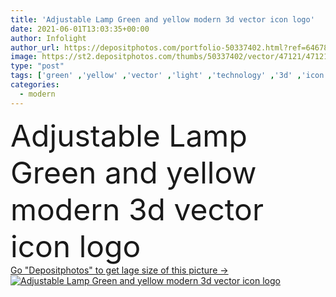 ```yaml
---
title: 'Adjustable Lamp Green and yellow modern 3d vector icon logo'
date: 2021-06-01T13:03:35+00:00
author: Infolight
author_url: https://depositphotos.com/portfolio-50337402.html?ref=64678756
image: https://st2.depositphotos.com/thumbs/50337402/vector/47121/471211170/api_thumb_450.jpg?forcejpeg=true
type: "post"
tags: ['green' ,'yellow' ,'vector' ,'light' ,'technology' ,'3d' ,'icon' ,'illumination' ,'lamp' ,'electronics' ,'bulb' ,'logo' ,'eps' ,'premium' ,'ui' ,'tools and utensils' ,'adjustable lamp' ,'professions and jobs' ]
categories: 
  - modern
---
```

<div aling="center">
            <font size="60"> Adjustable Lamp Green and yellow modern 3d vector icon logo</font>   
</div>
<div>
    <a href='https://st2.depositphotos.com/thumbs/50337402/vector/47121/471211170/api_thumb_450.jpg?forcejpeg=true?ref=64678756' target=_blank > Go "Depositphotos" to get lage size of this picture ->
        <img href='https://st2.depositphotos.com/thumbs/50337402/vector/47121/471211170/api_thumb_450.jpg?forcejpeg=true?ref=64678756' src='https://st2.depositphotos.com/50337402/47121/v/950/depositphotos_471211170-stock-illustration-adjustable-lamp-green-yellow-modern.jpg?forcejpeg=true' alt='Adjustable Lamp Green and yellow modern 3d vector icon logo' >
    </a>
</div>
